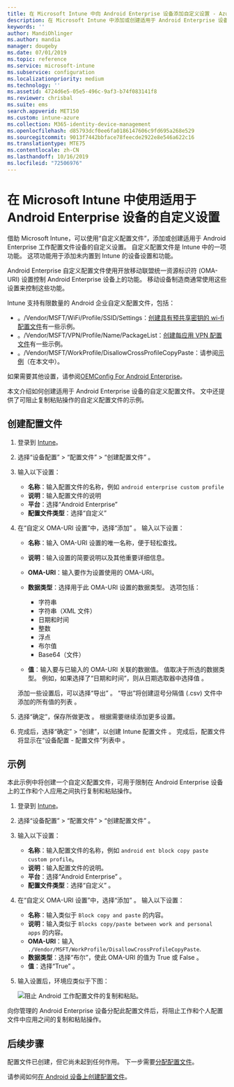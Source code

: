 ```yaml
---
title: 在 Microsoft Intune 中向 Android Enterprise 设备添加自定义设置 - Azure | Microsoft Docs
description: 在 Microsoft Intune 中添加或创建适用于 Android Enterprise 设备的自定义配置文件
keywords: ''
author: MandiOhlinger
ms.author: mandia
manager: dougeby
ms.date: 07/01/2019
ms.topic: reference
ms.service: microsoft-intune
ms.subservice: configuration
ms.localizationpriority: medium
ms.technology: ''
ms.assetid: 4724d6e5-05e5-496c-9af3-b74f083141f8
ms.reviewer: chrisbal
ms.suite: ems
search.appverid: MET150
ms.custom: intune-azure
ms.collection: M365-identity-device-management
ms.openlocfilehash: d85793dcf0ee6fa0186147606c9fd695a268e529
ms.sourcegitcommit: 9013f7442bbface78feecde2922e8e546a622c16
ms.translationtype: MTE75
ms.contentlocale: zh-CN
ms.lasthandoff: 10/16/2019
ms.locfileid: "72506976"
---
```

# <a name="use-custom-settings-for-android-enterprise-devices-in-microsoft-intune"></a>在 Microsoft Intune 中使用适用于 Android Enterprise 设备的自定义设置

借助 Microsoft Intune，可以使用“自定义配置文件”，添加或创建适用于 Android Enterprise 工作配置文件设备的自定义设置。 自定义配置文件是 Intune 中的一项功能。 这项功能用于添加未内置到 Intune 的设备设置和功能。

Android Enterprise 自定义配置文件使用开放移动联盟统一资源标识符 (OMA-URI) 设置控制 Android Enterprise 设备上的功能。 移动设备制造商通常使用这些设置来控制这些功能。

Intune 支持有限数量的 Android 企业自定义配置文件，包括：

- 。/Vendor/MSFT/WiFi/Profile/SSID/Settings：[创建具有预共享密钥的 wi-fi 配置文件](wi-fi-profile-shared-key.md)有一些示例。
- 。/Vendor/MSFT/VPN/Profile/Name/PackageList：[创建每应用 VPN 配置文件](android-pulse-secure-per-app-vpn.md)有一些示例。
- 。/Vendor/MSFT/WorkProfile/DisallowCrossProfileCopyPaste：请参阅[示例](#example)（在本文中）。

如果需要其他设置，请参阅[OEMConfig For Android Enterprise](android-oem-configuration-overview.md)。

本文介绍如何创建适用于 Android Enterprise 设备的自定义配置文件。 文中还提供了可阻止复制粘贴操作的自定义配置文件的示例。

## <a name="create-the-profile"></a>创建配置文件

1. 登录到 [Intune](https://go.microsoft.com/fwlink/?linkid=2090973)。
2. 选择“设备配置” > “配置文件” > “创建配置文件”    。
3. 输入以下设置：

    - **名称**：输入配置文件的名称，例如 `android enterprise custom profile`
    - **说明**：输入配置文件的说明
    - **平台**：选择“Android Enterprise” 
    - **配置文件类型**：选择“自定义” 

4. 在“自定义 OMA-URI 设置”中，选择“添加”   。 输入以下设置：

    - **名称**：输入 OMA-URI 设置的唯一名称，便于轻松查找。
    - **说明**：输入设置的简要说明以及其他重要详细信息。
    - **OMA-URI**：输入要作为设置使用的 OMA-URI。
    - **数据类型**：选择用于此 OMA-URI 设置的数据类型。 选项包括：

      - 字符串
      - 字符串（XML 文件）
      - 日期和时间
      - 整数
      - 浮点
      - 布尔值
      - Base64（文件）

    - **值**：输入要与已输入的 OMA-URI 关联的数据值。 值取决于所选的数据类型。 例如，如果选择了“日期和时间”，则从日期选取器中选择值  。

    添加一些设置后，可以选择“导出”  。 “导出”将创建逗号分隔值 (.csv) 文件中添加的所有值的列表  。

5. 选择“确定”，保存所做更改  。 根据需要继续添加更多设置。
6. 完成后，选择“确定” > “创建”，以创建 Intune 配置文件   。 完成后，配置文件将显示在“设备配置 - 配置文件”列表中  。

## <a name="example"></a>示例

本此示例中将创建一个自定义配置文件，可用于限制在 Android Enterprise 设备上的工作和个人应用之间执行复制和粘贴操作。

1. 登录到 [Intune](https://go.microsoft.com/fwlink/?linkid=2090973)。
2. 选择“设备配置” > “配置文件” > “创建配置文件”    。
3. 输入以下设置：

    - **名称**：输入配置文件的名称，例如 `android ent block copy paste custom profile`。
    - **说明**：输入配置文件的说明。
    - **平台**：选择“Android Enterprise”  。
    - **配置文件类型**：选择“自定义”  。

4. 在“自定义 OMA-URI 设置”中，选择“添加”   。 输入以下设置：

    - **名称**：输入类似于 `Block copy and paste` 的内容。
    - **说明**：输入类似于 `Blocks copy/paste between work and personal apps` 的内容。
    - **OMA-URI**：输入 `./Vendor/MSFT/WorkProfile/DisallowCrossProfileCopyPaste`.
    - **数据类型**：选择“布尔”，使此 OMA-URI 的值为 True 或 False    。
    - **值**：选择“True”  。

5. 输入设置后，环境应类似于下图：

    ![阻止 Android 工作配置文件的复制和粘贴。](./media/custom-settings-android-for-work/custom-policy-afw-copy-paste.png)

向你管理的 Android Enterprise 设备分配此配置文件后，将阻止工作和个人配置文件中应用之间的复制和粘贴操作。

## <a name="next-steps"></a>后续步骤

配置文件已创建，但它尚未起到任何作用。 下一步需要[分配配置文件](device-profile-assign.md)。

请参阅如何[在 Android 设备上创建配置文件](../custom-settings-android.md)。
